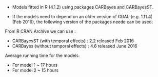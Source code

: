 * Models fitted in R (4.1.2) using packages CARBayes and CARBayesST. 

* If the models need to depend on an older version of GDAL (e.g. 1.11.4) (Feb 2016), the following version of the packages neede can be used:


From R CRAN Archive we can use :

- CARBayesST (with temporal effects) : 2.2 released Feb 2016 
- CARBayes (without temporal effects) : 4.6 released June 2016


Average running time for the models:

- For model 1 ~ 17 hours
- For model 2 ~ 15 hours
